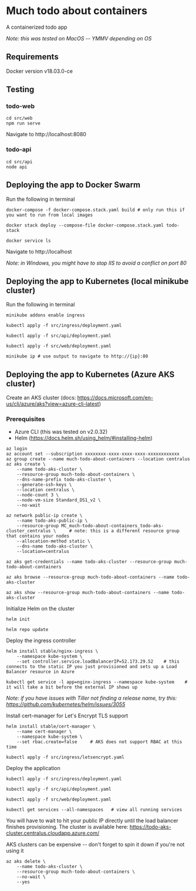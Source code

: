 # Much todo about containers
A containerized todo app

_Note: this was tested on MacOS -- YMMV depending on OS_

## Requirements
Docker version v18.03.0-ce

## Testing
### todo-web
```
cd src/web
npm run serve
```
Navigate to http://localhost:8080

### todo-api
```
cd src/api
node api
```

## Deploying the app to Docker Swarm
Run the following in terminal
```
docker-compose -f docker-compose.stack.yaml build # only run this if you want to run from local images

docker stack deploy --compose-file docker-compose.stack.yaml todo-stack

docker service ls
```
Navigate to http://localhost

_Note: in Windows, you might have to stop IIS to avoid a conflict on port 80_

## Deploying the app to Kubernetes (local minikube cluster)
Run the following in terminal
```
minikube addons enable ingress

kubectl apply -f src/ingress/deployment.yaml

kubectl apply -f src/api/deployment.yaml

kubectl apply -f src/web/deployment.yaml

minikube ip # use output to navigate to http://{ip}:80
```

## Deploying the app to Kubernetes (Azure AKS cluster)
Create an AKS cluster (docs: https://docs.microsoft.com/en-us/cli/azure/aks?view=azure-cli-latest)

### Prerequisites
- Azure CLI (this was tested on v2.0.32)
- Helm (https://docs.helm.sh/using_helm/#installing-helm)

```
az login
az account set --subscription xxxxxxxx-xxxx-xxxx-xxxx-xxxxxxxxxxxx
az group create --name much-todo-about-containers --location centralus
az aks create \
    --name todo-aks-cluster \
    --resource-group much-todo-about-containers \
    --dns-name-prefix todo-aks-cluster \
    --generate-ssh-keys \
    --location centralus \
    --node-count 3 \
    --node-vm-size Standard_DS1_v2 \
    --no-wait

az network public-ip create \
    --name todo-aks-public-ip \
    --resource-group MC_much-todo-about-containers_todo-aks-cluster_centralus \     # note: this is a different resource group that contains your nodes
    --allocation-method static \
    --dns-name todo-aks-cluster \
    --location=centralus

az aks get-credentials --name todo-aks-cluster --resource-group much-todo-about-containers

az aks browse --resource-group much-todo-about-containers --name todo-aks-cluster

az aks show --resource-group much-todo-about-containers --name todo-aks-cluster
```

Initialize Helm on the cluster
```
helm init

helm repo update
```

Deploy the ingress controller
```
helm install stable/nginx-ingress \
    --namespace kube-system \
    --set controller.service.loadBalancerIP=52.173.29.52    # this connects to the static IP you just provisioned and sets up a Load Balancer resource in Azure

kubectl get service -l app=nginx-ingress --namespace kube-system    # it will take a bit before the external IP shows up
```
_Note: if you have issues with Tiller not finding a release name, try this: https://github.com/kubernetes/helm/issues/3055_

Install cert-manager for Let's Encrypt TLS support
```
helm install stable/cert-manager \
    --name cert-manager \
    --namespace kube-system \
    --set rbac.create=false     # AKS does not support RBAC at this time

kubectl apply -f src/ingress/letsencrypt.yaml
```

Deploy the application
```
kubectl apply -f src/ingress/deployment.yaml

kubectl apply -f src/api/deployment.yaml

kubectl apply -f src/web/deployment.yaml

kubectl get services --all-namespaces   # view all running services
```
You will have to wait to hit your public IP directly until the load balancer finishes provisioning. The cluster is available here: https://todo-aks-cluster.centralus.cloudapp.azure.com/

AKS clusters can be expensive -- don't forget to spin it down if you're not using it
```
az aks delete \
    --name todo-aks-cluster \
    --resource-group much-todo-about-containers \
    --no-wait \
    --yes
```